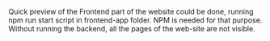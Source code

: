 Quick preview of the Frontend part of the website could be done, running npm run start script in frontend-app folder. NPM is needed for that purpose. Without running the backend, all the pages of the web-site are not visible.
